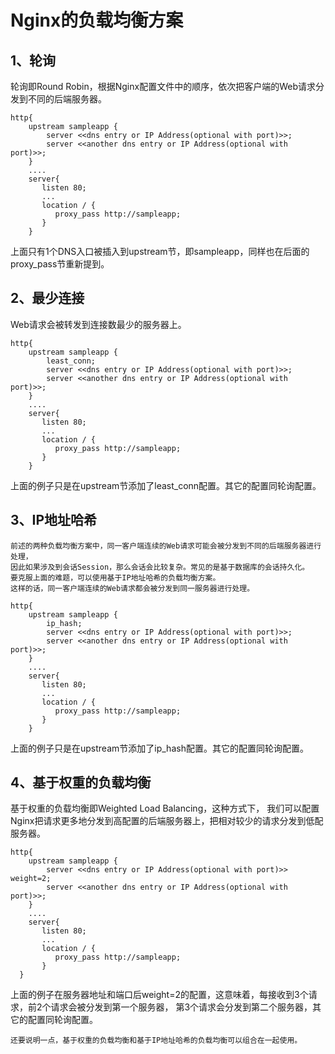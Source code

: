 # Nginx的负载均衡方案

## 1、轮询

轮询即Round Robin，根据Nginx配置文件中的顺序，依次把客户端的Web请求分发到不同的后端服务器。

    http{
        upstream sampleapp {
            server <<dns entry or IP Address(optional with port)>>;
            server <<another dns entry or IP Address(optional with port)>>;
        }
        ....
        server{
           listen 80;
           ...
           location / {
              proxy_pass http://sampleapp;
           } 
        }
上面只有1个DNS入口被插入到upstream节，即sampleapp，同样也在后面的proxy_pass节重新提到。

## 2、最少连接
Web请求会被转发到连接数最少的服务器上。

    http{
        upstream sampleapp {
            least_conn;
            server <<dns entry or IP Address(optional with port)>>;
            server <<another dns entry or IP Address(optional with port)>>;
        }
        ....
        server{
           listen 80;
           ...
           location / {
              proxy_pass http://sampleapp;
           } 
        }
上面的例子只是在upstream节添加了least_conn配置。其它的配置同轮询配置。


## 3、IP地址哈希
    前述的两种负载均衡方案中，同一客户端连续的Web请求可能会被分发到不同的后端服务器进行处理，
    因此如果涉及到会话Session，那么会话会比较复杂。常见的是基于数据库的会话持久化。
    要克服上面的难题，可以使用基于IP地址哈希的负载均衡方案。
    这样的话，同一客户端连续的Web请求都会被分发到同一服务器进行处理。

    http{
        upstream sampleapp {
            ip_hash;
            server <<dns entry or IP Address(optional with port)>>;
            server <<another dns entry or IP Address(optional with port)>>;
        }
        ....
        server{
           listen 80;
           ...
           location / {
              proxy_pass http://sampleapp;
           } 
        }
上面的例子只是在upstream节添加了ip_hash配置。其它的配置同轮询配置。

## 4、基于权重的负载均衡
基于权重的负载均衡即Weighted Load Balancing，这种方式下，
我们可以配置Nginx把请求更多地分发到高配置的后端服务器上，把相对较少的请求分发到低配服务器。

    http{
        upstream sampleapp {
            server <<dns entry or IP Address(optional with port)>> weight=2;
            server <<another dns entry or IP Address(optional with port)>>;
        }
        ....
        server{
           listen 80;
           ...
           location / {
              proxy_pass http://sampleapp;
           }
      }
      
上面的例子在服务器地址和端口后weight=2的配置，这意味着，每接收到3个请求，前2个请求会被分发到第一个服务器，
第3个请求会分发到第二个服务器，其它的配置同轮询配置。

    还要说明一点，基于权重的负载均衡和基于IP地址哈希的负载均衡可以组合在一起使用。